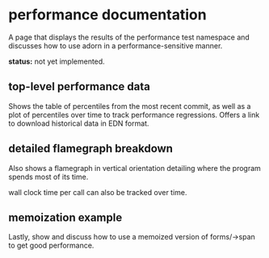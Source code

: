 # performance documentation

A page that displays the results of the performance test namespace and discusses how to use adorn in a performance-sensitive manner.

**status:** not yet implemented.

## top-level performance data

Shows the table of percentiles from the most recent commit, as well as a plot of percentiles over time to track performance regressions. Offers a link to download historical data in EDN format. 

## detailed flamegraph breakdown

Also shows a flamegraph in vertical orientation detailing where the program spends most of its time. 

wall clock time per call can also be tracked over time.

## memoization example

Lastly, show and discuss how to use a memoized version of forms/->span to get good performance. 